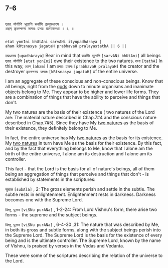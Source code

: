 ## 7-6


```shloka-sa

एतत् योनीनि भूतानि सर्वाणि इत्युपधारय ।
अहम् कृत्स्नस्य जगतः प्रभवः प्रलयस्तथा ॥ ६ ॥

```
```shloka-sa-hk

etat yonIni bhUtAni sarvANi ityupadhAraya |
aham kRtsnasya jagataH prabhavaH pralayastathA || 6 ||

```
`उपधारय` `[upadhAraya]` Bear in mind that `सर्वाणि भूतानि` `[sarvANi bhUtAni]` all beings `एतत् योनीनि` `[etat yonIni]` owe their existence to the two natures. `तथा` `[tathA]` In this way, `अहम्` `[aham]` I am `प्रभवः प्रलयः` `[prabhavaH pralayaH]` the creator and the destroyer `कृत्स्नस्य जगतः` `[kRtsnasya jagataH]` of the entire universe.

I am an aggregate of these conscious and non-conscious beings. Know that all beings, right from the 
[gods](4-12.md#gods_and_other_powers)
 down to minute organisms and inanimate objects belong to Me. They appear to be higher and lower life forms. They are a combination of things that have the ability to perceive and things that don't.

<a name='TwoNatures_univrs_and_ultimate'></a> 
My two natures are the basis of their existence (
two natures of the Lord are: The material nature described in Chap.7#4 and the conscious nature described in Chap.7#5). Since they have My 
[two natures](TwoNatures_univrs_and_ultimate)
 as the basis of their existence, they definitely belong to Me. 

In fact, the entire universe has My 
[two natures](TwoNatures_univrs_and_ultimate)
 as the basis for its existence. My 
[two natures](TwoNatures_univrs_and_ultimate)
 in turn have Me as the basis for their existence. By this fact, and by the fact that everything belongs to Me, know that I alone am the birth of the entire universe, I alone am its destruction and I alone am its controller. 

This fact - that the Lord is the basis for all of nature's beings, all of them being an aggregation of things that perceive and things that don't - is established by statements in the scriptures:

`सुबाल` `[subAla]` , 2:
 The gross elements perish and settle in the subtle. The subtle rests in enlightenment. Enlightenment rests in darkness. Darkness becomes one with the Supreme Lord.

`विष्णु पुराण` `[viSNu purANa]` , 1-2-24:
 From Lord Vishnu's form, there arise two forms - the supreme and the subject beings.

`विष्णु पुराण` `[viSNu purANa]` , 6-4-30
,31: The nature that was described by Me, in both its gross and subtle forms, along with the subject beings perish into the Supreme Lord. The Supreme Lord is the basis for the existence of every being and is the ultimate controller. The Supreme Lord, known by the name of Vishnu, is praised by verses in the Vedas and Vedanta.

These were some of the scriptures describing the relation of the universe to the Lord.


